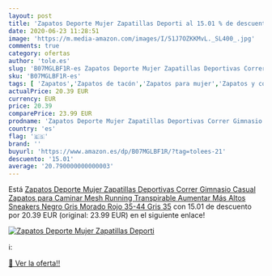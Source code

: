 ```yaml
---
layout: post
title: 'Zapatos Deporte Mujer Zapatillas Deporti al 15.01 % de descuento'
date: 2020-06-23 11:28:51
image: 'https://m.media-amazon.com/images/I/51J7OZKKMvL._SL400_.jpg'
comments: true
category: ofertas
author: 'tole.es'
slug: 'B07MGLBF1R-es Zapatos Deporte Mujer Zapatillas Deportivas Correr...'
sku: 'B07MGLBF1R-es'
tags: [ 'Zapatos','Zapatos de tacón','Zapatos para mujer','Zapatos y complementos','zapatos', ]
actualPrice: 20.39 EUR
currency: EUR
price: 20.39
comparePrice: 23.99 EUR
prodname: 'Zapatos Deporte Mujer Zapatillas Deportivas Correr Gimnasio Casual Zapatos para Caminar Mesh Running Transpirable Aumentar Más Altos Sneakers Negro Gris Morado Rojo 35-44 Gris 35'
country: 'es'
flag: '🇪🇸'
brand: ''
buyurl: 'https://www.amazon.es/dp/B07MGLBF1R/?tag=tolees-21'
descuento: '15.01'
average: '20.790000000000003'
---
```


Está [Zapatos Deporte Mujer Zapatillas Deportivas Correr Gimnasio Casual Zapatos para Caminar Mesh Running Transpirable Aumentar Más Altos Sneakers Negro Gris Morado Rojo 35-44 Gris 35](https://www.amazon.es/dp/B07MGLBF1R/?tag=tolees-21) con 15.01 de descuento por 20.39 EUR (original: 23.99 EUR) en el siguiente enlace!

[![Zapatos Deporte Mujer Zapatillas Deporti](https://m.media-amazon.com/images/I/51J7OZKKMvL._SL400_.jpg)](https://www.amazon.es/dp/B07MGLBF1R/?tag=tolees-21)

ℹ️:


[🛒 Ver la oferta!!](https://www.amazon.es/dp/B07MGLBF1R/?tag=tolees-21)
